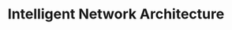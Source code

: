 ---
title: Intelligent Network Architecture
rank: 2
publications:
  - 3-2-1.md
  - 3-2-2.md
  - 3-2-3.md
---